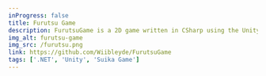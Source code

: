 ```yaml
---
inProgress: false
title: Furutsu Game
description: FurutsuGame is a 2D game written in CSharp using the Unity game engine (made for a school project).
img_alt: furutsu-game
img_src: /furutsu.png
link: https://github.com/Wiibleyde/FurutsuGame
tags: ['.NET', 'Unity', 'Suika Game']
---
```


